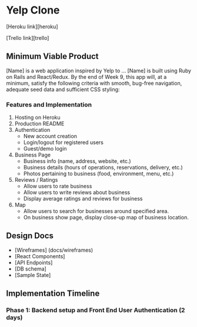 # Yelp Clone
[Heroku link][heroku]

[Trello link][trello]

## Minimum Viable Product

[Name] is a web application inspired by Yelp to ... [Name] is built
using Ruby  on Rails and React/Redux. By the end of Week 9, this app will,
at a minimum, satisfy the following criteria with smooth, bug-free navigation,
adequate seed data and sufficient CSS styling:

### Features and Implementation
1. Hosting on Heroku
2. Production README
3. Authentication
    * New account creation
    * Login/logout for registered users
    * Guest/demo login
4. Business Page
    * Business info (name, address, website, etc.)
    * Business details (hours of operations, reservations, delivery, etc.)
    * Photos pertaining to business (food, environment, menu, etc.)
5. Reviews / Ratings
    * Allow users to rate business
    * Allow users to write reviews about business
    * Display average ratings and reviews for business
6. Map
    * Allow users to search for businesses around specified area.
    * On business show page, display close-up map of business location.

## Design Docs
* [Wireframes] (docs/wireframes)
* [React Components]
* [API Endpoints]
* [DB schema]
* [Sample State]

## Implementation Timeline

### Phase 1: Backend setup and Front End User Authentication (2 days)
